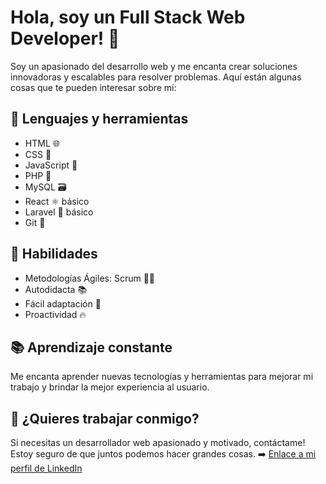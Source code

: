 # Hola, soy un Full Stack Web Developer! 🚀

Soy un apasionado del desarrollo web y me encanta crear soluciones innovadoras y escalables para resolver problemas. Aquí están algunas cosas que te pueden interesar sobre mí:

## 🔧 Lenguajes y herramientas

- HTML 🌐
- CSS 🎨
- JavaScript 🚀
- PHP 🐘
- MySQL 🗃️
- React ⚛️ básico
- Laravel 🚀 básico
- Git 🌳

## 🚀 Habilidades

- Metodologías Ágiles: Scrum 🐱‍👤
- Autodidacta 📚
- Fácil adaptación 🤝
- Proactividad 🔥

## 📚 Aprendizaje constante

Me encanta aprender nuevas tecnologías y herramientas para mejorar mi trabajo y brindar la mejor experiencia al usuario.

## 🤝 ¿Quieres trabajar conmigo?

Si necesitas un desarrollador web apasionado y motivado, contáctame! Estoy seguro de que juntos podemos hacer grandes cosas. ➡️ [Enlace a mi perfil de LinkedIn](https://www.linkedin.com/in/gabrielsebastianbrindo)

